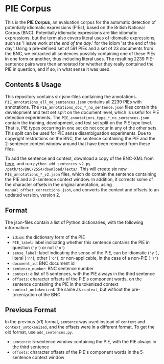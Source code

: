 # PIE Corpus
This is the **PIE Corpus**, an evaluation corpus for the automatic detection of potentially idiomatic expressions (PIEs), based on the British National Corpus (BNC). Potentially idiomatic expressions are like idiomatic expressions, but the term also covers literal uses of idiomatic expressions, such as 'I leave work *at the end of the day*.' for the idiom 'at the end of the day'. Using a pre-defined set of 591 PIEs and a set of 23 documents from the BNC, we extracted all sentences possibly containing one of these PIEs in one form or another, thus including literal uses. The resulting 2239 PIE-sentence pairs were then annotated for whether they really contained the PIE in question, and if so, in what sense it was used.

## Contents & Usage
This repository contains six json-files containing the annotations. `PIE_annotations_all_no_sentences.json` contains all 2239 PIEs with annotations. The `PIE_annotations_doc_*_no_sentence.json` files contain the development and test set split on the document level, which is useful for PIE detection experiments. The `PIE_annotations_type_*_no_sentences.json` contain the training, development, and test set split on the PIE type level. That is, PIE types occurring in one set do not occur in any of the other sets. This split can be used for PIE sense disambiguation experiments. Due to copyright restrictions on the BNC, the sentence containing the PIE and the 2-sentence context window around that have been removed from these files. 

To add the sentence and context, download a copy of the BNC-XML from [here](http://www.natcorp.ox.ac.uk/), and run `python add_sentences_v2.py /path/to/BNC/2554/download/Texts/`. This will create six new `PIE_annotations_*_v2.json` files, which do contain the sentence containing the PIE and a 2-sentence context window. In addition, it corrects some of the character offsets in the original annotation, using `manual_offset_corrections.json`, and converts the context and offsets to an updated version, version 2. 

## Format
The json-files contain a list of Python dictionaries, with the following information:
* `idiom`: the dictionary form of the PIE
* `PIE_label`: label indicating whether this sentence contains the PIE in question (`'y'`) or not (`'n'`)
* `sense_label`: label indicating the sense of the PIE, can be idiomatic (`'y'`), literal (`'n'`), other (`'o'`), or non-applicable, in the case of a non-PIE (`'?'`)
* `document_id`: BNC document id
* `sentence_number`: BNC sentence number
* `context`: a list of 5 sentences, with the PIE always in the third sentence
* `offsets`: character offsets of the PIE's component words, on the sentence containing the PIE in the tokenized context
* `context_untokenized`: the same as `context`, but without the pre-tokenization of the BNC

## Previous Format
In the previous (v1) format, `sentence` was used instead of `context` and `context_untokenized`, and the offsets were in a different format. To get the old format, use `add_sentences.py`.
* `sentence`: 5-sentence window containing the PIE, with the PIE always in the third sentence
* `offsets`: character offsets of the PIE's component words in the 5-sentence context window
